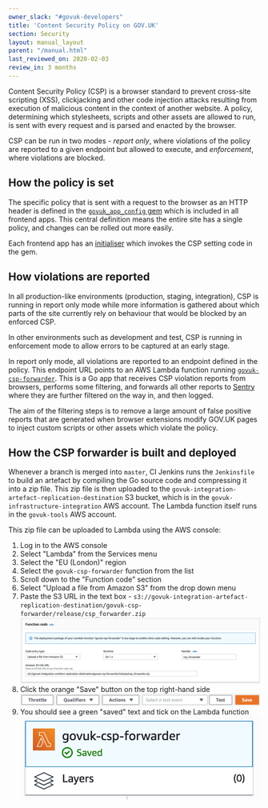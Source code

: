 ```yaml
---
owner_slack: "#govuk-developers"
title: 'Content Security Policy on GOV.UK'
section: Security
layout: manual_layout
parent: "/manual.html"
last_reviewed_on: 2020-02-03
review_in: 3 months
---
```


Content Security Policy (CSP) is a browser standard to prevent cross-site scripting (XSS), clickjacking and other code
injection attacks resulting from execution of malicious content in the context of another website. A policy, determining
which stylesheets, scripts and other assets are allowed to run, is sent with every request and is parsed and enacted by
the browser.

CSP can be run in two modes - *report only*, where violations of the policy are reported to a given endpoint but
allowed to execute, and *enforcement*, where violations are blocked.

## How the policy is set

The specific policy that is sent with a request to the browser as an HTTP header is defined in the
[`govuk_app_config` gem](https://github.com/alphagov/govuk_app_config/blob/master/lib/govuk_app_config/govuk_content_security_policy.rb)
which is included in all frontend apps. This central definition means the entire site has a single policy,
and changes can be rolled out more easily.

Each frontend app has an [initialiser](https://github.com/alphagov/government-frontend/blob/master/config/initializers/csp.rb)
which invokes the CSP setting code in the gem.

## How violations are reported

In all production-like environments (production, staging, integration), CSP is running in report only mode while more
information is gathered about which parts of the site currently rely on behaviour that would be blocked by an enforced
CSP.

In other environments such as development and test, CSP is running in enforcement mode to allow errors to be captured
at an early stage.

In report only mode, all violations are reported to an endpoint defined in the policy. This endpoint URL points to an
AWS Lambda function running [`govuk-csp-forwarder`](https://github.com/alphagov/govuk-csp-forwarder). This is a Go
app that receives CSP violation reports from browsers, performs some filtering, and forwards all other reports to
[Sentry](https://sentry.io/govuk/) where they are further filtered on the way in, and then logged.

The aim of the filtering steps is to remove a large amount of false positive reports that are generated when browser
extensions modify GOV.UK pages to inject custom scripts or other assets which violate the policy.

## How the CSP forwarder is built and deployed

Whenever a branch is merged into `master`, CI Jenkins runs the `Jenkinsfile` to build an artefact by compiling the
Go source code and compressing it into a zip file. This zip file is then uploaded to the
`govuk-integration-artefact-replication-destination` S3 bucket, which is in the `govuk-infrastructure-integration` AWS
account. The Lambda function itself runs in the `govuk-tools` AWS account.

This zip file can be uploaded to Lambda using the AWS console:

1. Log in to the AWS console
2. Select "Lambda" from the Services menu
3. Select the "EU (London)" region
4. Select the `govuk-csp-forwarder` function from the list
5. Scroll down to the "Function code" section
6. Select "Upload a file from Amazon S3" from the drop down menu
7. Paste the S3 URL in the text box - `s3://govuk-integration-artefact-replication-destination/govuk-csp-forwarder/release/csp_forwarder.zip`
   ![Function code section of the Lambda function page](images/govuk-csp-forwarder-function-code.png)
8. Click the orange "Save" button on the top right-hand side
   ![Top bar of the Lambda function page](images/govuk-csp-forwarder-function-save.png)
9. You should see a green "saved" text and tick on the Lambda function
   ![Lambda function saved](images/govuk-csp-forwarder-function-saved.png)
